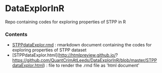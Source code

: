 # DataExplorInR
Repo containing codes for exploring properties of STPP in R

### Contents

- [STPPdataExplor.rmd](STPPdataExplor.rmd) : rmarkdown document containing the codes for exploring properties of STPP dataset
- [STPPdataExplor.html](http://htmlpreview.github.io/?
https://github.com/QuantCrimAtLeeds/DataExplorInR/blob/master/STPPdataExplor.html) : file to render the .rmd file as 'html document' 



